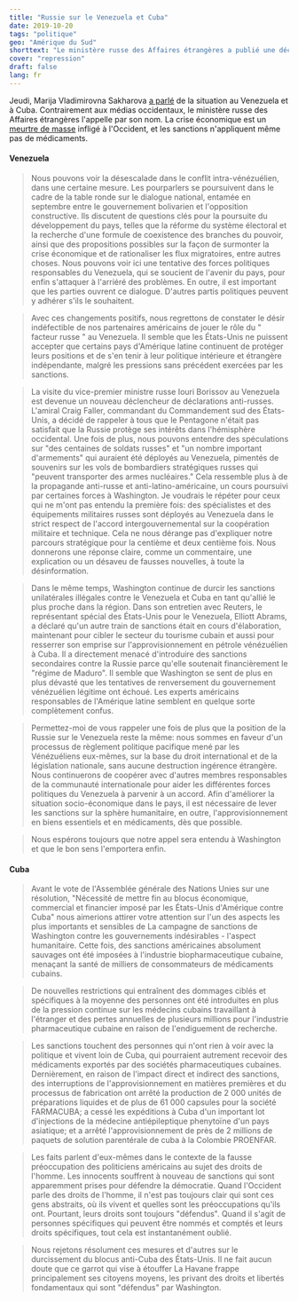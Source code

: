 ```yaml
---
title: "Russie sur le Venezuela et Cuba"
date: 2019-10-20
tags: "politique"
geo: "Amérique du Sud"
shorttext: "Le ministère russe des Affaires étrangères a publié une déclaration sur le Venezuela et Cuba, où au lieu de lunettes roses occidentales sont appelés faits."
cover: "repression"
draft: false
lang: fr
---
```


Jeudi, Marija Vladimirovna Sakharova [a parlé](http://www.mid.ru/ru/press_service/spokesman/briefings/-/asset_publisher/D2wHaWMCU6Od/content/id/3856722?p_p_id=101_INSTANCE_D2wHaWMCU6Od&_101_INSTANCE_D2wHaWMCU6Od_languageId=en_GB#10 "Briefing by Foreign Ministry Spokesperson Maria Zakharova, Moscow, October 17, 2019") de la situation au Venezuela et à Cuba. Contrairement aux médias occidentaux, le ministère russe des Affaires étrangères l'appelle par son nom. La crise économique est un [meurtre de masse](https://www.telesurenglish.net/news/US-Sanctions-Killed-Over-40000-Venezuelans-Since-2017-20190425-0015.html "US Sanctions Killed Over 40,000 Venezuelans Since 2017") infligé à l'Occident, et les sanctions n'appliquent même pas de médicaments.

#### Venezuela

> Nous pouvons voir la désescalade dans le conflit intra-vénézuélien, dans une certaine mesure. Les pourparlers se poursuivent dans le cadre de la table ronde sur le dialogue national, entamée en septembre entre le gouvernement bolivarien et l'opposition constructive. Ils discutent de questions clés pour la poursuite du développement du pays, telles que la réforme du système électoral et la recherche d'une formule de coexistence des branches du pouvoir, ainsi que des propositions possibles sur la façon de surmonter la crise économique et de rationaliser les flux migratoires, entre autres choses. Nous pouvons voir ici une tentative des forces politiques responsables du Venezuela, qui se soucient de l'avenir du pays, pour enfin s'attaquer à l'arriéré des problèmes. En outre, il est important que les parties ouvrent ce dialogue. D'autres partis politiques peuvent y adhérer s'ils le souhaitent.

> Avec ces changements positifs, nous regrettons de constater le désir indéfectible de nos partenaires américains de jouer le rôle du " facteur russe " au Venezuela. Il semble que les États-Unis ne puissent accepter que certains pays d'Amérique latine continuent de protéger leurs positions et de s'en tenir à leur politique intérieure et étrangère indépendante, malgré les pressions sans précédent exercées par les sanctions.

> La visite du vice-premier ministre russe Iouri Borissov au Venezuela est devenue un nouveau déclencheur de déclarations anti-russes. L'amiral Craig Faller, commandant du Commandement sud des États-Unis, a décidé de rappeler à tous que le Pentagone n'était pas satisfait que la Russie protège ses intérêts dans l'hémisphère occidental. Une fois de plus, nous pouvons entendre des spéculations sur "des centaines de soldats russes" et "un nombre important d'armements" qui auraient été déployés au Venezuela, pimentés de souvenirs sur les vols de bombardiers stratégiques russes qui "peuvent transporter des armes nucléaires." Cela ressemble plus à de la propagande anti-russe et anti-latino-américaine, un cours poursuivi par certaines forces à Washington. Je voudrais le répéter pour ceux qui ne m'ont pas entendu la première fois: des spécialistes et des équipements militaires russes sont déployés au Venezuela dans le strict respect de l'accord intergouvernemental sur la coopération militaire et technique. Cela ne nous dérange pas d'expliquer notre parcours stratégique pour la centième et deux centième fois. Nous donnerons une réponse claire, comme un commentaire, une explication ou un désaveu de fausses nouvelles, à toute la désinformation.

> Dans le même temps, Washington continue de durcir les sanctions unilatérales illégales contre le Venezuela et Cuba en tant qu'allié le plus proche dans la région. Dans son entretien avec Reuters, le représentant spécial des États-Unis pour le Venezuela, Elliott Abrams, a déclaré qu'un autre train de sanctions était en cours d'élaboration, maintenant pour cibler le secteur du tourisme cubain et aussi pour resserrer son emprise sur l'approvisionnement en pétrole vénézuélien à Cuba. Il a directement menacé d'introduire des sanctions secondaires contre la Russie parce qu'elle soutenait financièrement le "régime de Maduro". Il semble que Washington se sent de plus en plus dévasté que les tentatives de renversement du gouvernement vénézuélien légitime ont échoué. Les experts américains responsables de l'Amérique latine semblent en quelque sorte complètement confus.

> Permettez-moi de vous rappeler une fois de plus que la position de la Russie sur le Venezuela reste la même: nous sommes en faveur d'un processus de règlement politique pacifique mené par les Vénézuéliens eux-mêmes, sur la base du droit international et de la législation nationale, sans aucune destruction ingérence étrangère. Nous continuerons de coopérer avec d'autres membres responsables de la communauté internationale pour aider les différentes forces politiques du Venezuela à parvenir à un accord. Afin d'améliorer la situation socio-économique dans le pays, il est nécessaire de lever les sanctions sur la sphère humanitaire, en outre, l'approvisionnement en biens essentiels et en médicaments, dès que possible.

> Nous espérons toujours que notre appel sera entendu à Washington et que le bon sens l'emportera enfin.

#### Cuba

> Avant le vote de l'Assemblée générale des Nations Unies sur une résolution, "Nécessité de mettre fin au blocus économique, commercial et financier imposé par les États-Unis d'Amérique contre Cuba" nous aimerions attirer votre attention sur l'un des aspects les plus importants et sensibles de La campagne de sanctions de Washington contre les gouvernements indésirables - l'aspect humanitaire. Cette fois, des sanctions américaines absolument sauvages ont été imposées à l'industrie biopharmaceutique cubaine, menaçant la santé de milliers de consommateurs de médicaments cubains.

> De nouvelles restrictions qui entraînent des dommages ciblés et spécifiques à la moyenne des personnes ont été introduites en plus de la pression continue sur les médecins cubains travaillant à l'étranger et des pertes annuelles de plusieurs millions pour l'industrie pharmaceutique cubaine en raison de l'endiguement de recherche.

> Les sanctions touchent des personnes qui n'ont rien à voir avec la politique et vivent loin de Cuba, qui pourraient autrement recevoir des médicaments exportés par des sociétés pharmaceutiques cubaines. Dernièrement, en raison de l'impact direct et indirect des sanctions, des interruptions de l'approvisionnement en matières premières et du processus de fabrication ont arrêté la production de 2 000 unités de préparations liquides et de plus de 61 000 capsules pour la société FARMACUBA; a cessé les expéditions à Cuba d'un important lot d'injections de la médecine antiépileptique phenytoïne d'un pays asiatique; et a arrêté l'approvisionnement de près de 2 millions de paquets de solution parentérale de cuba à la Colombie PROENFAR.

> Les faits parlent d'eux-mêmes dans le contexte de la fausse préoccupation des politiciens américains au sujet des droits de l'homme. Les innocents souffrent à nouveau de sanctions qui sont apparemment prises pour défendre la démocratie. Quand l'Occident parle des droits de l'homme, il n'est pas toujours clair qui sont ces gens abstraits, où ils vivent et quelles sont les préoccupations qu'ils ont. Pourtant, leurs droits sont toujours "défendus". Quand il s'agit de personnes spécifiques qui peuvent être nommés et comptés et leurs droits spécifiques, tout cela est instantanément oublié.

> Nous rejetons résolument ces mesures et d'autres sur le durcissement du blocus anti-Cuba des États-Unis. Il ne fait aucun doute que ce garrot qui vise à étouffer La Havane frappe principalement ses citoyens moyens, les privant des droits et libertés fondamentaux qui sont "défendus" par Washington.

